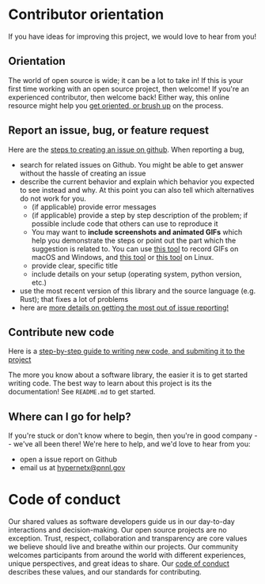 # Contributor orientation

If you have ideas for improving this project, we would love to hear from you!

## Orientation

The world of open source is wide; it can be a lot to take in!  If this is your first time working with an open source project, then welcome!    If you're an experienced contributor, then welcome back!  Either way, this online resource might help you [get oriented, or brush up](https://opensource.guide/how-to-contribute/) on the process.

## Report an issue, bug, or feature request

Here are the [steps to creating an issue on github](https://docs.github.com/en/issues/tracking-your-work-with-issues/quickstart).  When reporting a bug,

- search for related issues on Github. You might be able to get answer without the hassle of creating an issue
- describe the current behavior and explain which behavior you expected to see instead and why. At this point you can also tell which alternatives do not work for you.
  - (if applicable) provide error messages
  - (if applicable) provide a step by step description of the problem; if possible include code that others can use to reproduce it
  - You may want to **include screenshots and animated GIFs** which help you demonstrate the steps or point out the part which the suggestion is related to. You can use [this tool](https://www.cockos.com/licecap/) to record GIFs on macOS and Windows, and [this tool](https://github.com/colinkeenan/silentcast) or [this tool](https://github.com/GNOME/byzanz) on Linux.
  - provide clear, specific title
  - include details on your setup (operating system, python version, etc.)
- use the most recent version of this library and the source language (e.g. Rust); that fixes a lot of problems
- here are [more details on getting the most out of issue reporting!](https://marker.io/blog/how-to-write-bug-report)

## Contribute new code

Here is a [step-by-step guide to writing new code, and submiting it to the project](https://docs.github.com/en/get-started/quickstart/contributing-to-projects)

The more you know about a software library, the easier it is to get started writing code.  The best way to learn about this project is its the documentation!  See `README.md` to get started.


## Where can I go for help?

If you're stuck or don't know where to begin, then you're in good company -- we've all been there!  We're here to help, and we'd love to hear from you:

- open a issue report on Github
- email us at <hypernetx@pnnl.gov>

# Code of conduct

Our shared values as software developers guide us in our day-to-day interactions and decision-making. Our open source projects are no exception. Trust, respect, collaboration and transparency are core values we believe should live and breathe within our projects. Our community welcomes participants from around the world with different experiences, unique perspectives, and great ideas to share.  Our  [code of conduct](CODE_OF_CONDUCT.md) describes these values, and our standards for contributing.
